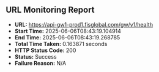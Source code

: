 ## URL Monitoring Report

- **URL:** https://api-gw1-prod1.fisglobal.com/gw/v1/health
- **Start Time:** 2025-06-06T08:43:19.104914
- **End Time:** 2025-06-06T08:43:19.268785
- **Total Time Taken:** 0.163871 seconds
- **HTTP Status Code:** 200
- **Status:** Success
- **Failure Reason:** N/A
